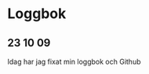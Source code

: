 Loggbok 
=========================

23 10 09
----------------
Idag har jag fixat min loggbok och Github 